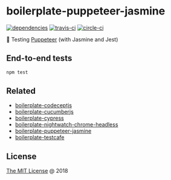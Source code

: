 # boilerplate-puppeteer-jasmine

[![dependencies](https://david-dm.org/piecioshka/boilerplate-puppeteer-jasmine.svg)](https://github.com/piecioshka/boilerplate-puppeteer-jasmine)
[![travis-ci](https://img.shields.io/travis/piecioshka/boilerplate-puppeteer-jasmine.svg)](https://travis-ci.org/piecioshka/boilerplate-puppeteer-jasmine)
[![circle-ci](https://circleci.com/gh/piecioshka/boilerplate-puppeteer-jasmine.svg?style=svg)](https://circleci.com/gh/piecioshka/boilerplate-puppeteer-jasmine)

:ledger: Testing [Puppeteer](https://pptr.dev/) (with Jasmine and Jest)

## End-to-end tests

```bash
npm test
```

## Related

* [boilerplate-codeceptjs](https://github.com/piecioshka/boilerplate-codeceptjs)
* [boilerplate-cucumberjs](https://github.com/piecioshka/boilerplate-cucumberjs)
* [boilerplate-cypress](https://github.com/piecioshka/boilerplate-cypress)
* [boilerplate-nightwatch-chrome-headless](https://github.com/piecioshka/boilerplate-nightwatch-chrome-headless)
* [boilerplate-puppeteer-jasmine](https://github.com/piecioshka/boilerplate-puppeteer-jasmine)
* [boilerplate-testcafe](https://github.com/piecioshka/boilerplate-testcafe)

## License

[The MIT License](http://piecioshka.mit-license.org) @ 2018
